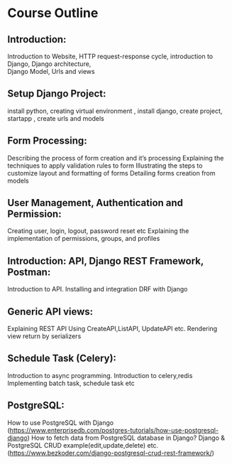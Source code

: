 # Course Outline
## Introduction:
Introduction to Website,
HTTP request-response cycle,
introduction to Django,
Django architecture,  
Django Model, Urls and views

## Setup Django Project:
install python, creating virtual environment , install django, create project, startapp , create urls and models

## Form Processing:
Describing the process of form creation and it’s processing Explaining the techniques to apply validation
rules to form Illustrating the steps to customize layout and formatting of forms Detailing forms creation
from models
## User Management, Authentication and Permission:
Creating user, login, logout, password reset etc Explaining the implementation of permissions, groups,
and profiles

## Introduction: API, Django REST Framework, Postman:
Introduction to API.
Installing and integration DRF with Django

## Generic API views:
Explaining REST API Using CreateAPI,ListAPI, UpdateAPI etc.
Rendering view return by serializers

## Schedule Task (Celery):
Introduction to async programming.
Introduction to celery,redis Implementing batch task, schedule task etc

## PostgreSQL:
How to use PostgreSQL with Django (https://www.enterprisedb.com/postgres-tutorials/how-use-postgresql-django)
How to fetch data from PostgreSQL database in Django?
Django & PostgreSQL CRUD example(edit,update,delete) etc.(https://www.bezkoder.com/django-postgresql-crud-rest-framework/)
